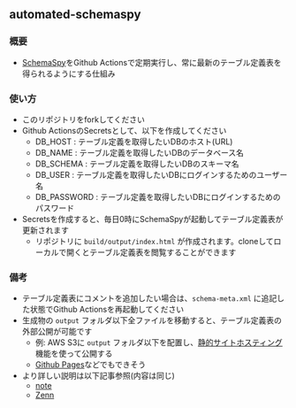 ## automated-schemaspy

### 概要

- [SchemaSpy](https://schemaspy.org/)をGithub Actionsで定期実行し、常に最新のテーブル定義表を得られるようにする仕組み

### 使い方

- このリポジトリをforkしてください
- Github ActionsのSecretsとして、以下を作成してください
    - DB_HOST     : テーブル定義を取得したいDBのホスト(URL)
    - DB_NAME     : テーブル定義を取得したいDBのデータベース名
    - DB_SCHEMA   : テーブル定義を取得したいDBのスキーマ名
    - DB_USER     : テーブル定義を取得したいDBにログインするためのユーザー名
    - DB_PASSWORD : テーブル定義を取得したいDBにログインするためのパスワード
- Secretsを作成すると、毎日0時にSchemaSpyが起動してテーブル定義表が更新されます
    - リポジトリに `build/output/index.html` が作成されます。cloneしてローカルで開くとテーブル定義表を閲覧することができます

### 備考

- テーブル定義表にコメントを追加したい場合は、`schema-meta.xml` に追記した状態でGithub Actionsを再起動してください
- 生成物の `output` フォルダ以下全ファイルを移動すると、テーブル定義表の外部公開が可能です
    - 例: AWS S3に `output` フォルダ以下を配置し、[静的サイトホスティング](https://docs.aws.amazon.com/ja_jp/AmazonS3/latest/userguide/WebsiteHosting.html)機能を使って公開する
    - [Github Pages](https://docs.github.com/ja/pages/getting-started-with-github-pages/creating-a-github-pages-site)などでもできそう
- より詳しい説明は以下記事参照(内容は同じ)
    - [note]()
    - [Zenn]()